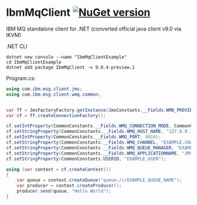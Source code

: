 # IbmMqClient  [![NuGet version](https://badge.fury.io/nu/IbmMqClient.svg)](http://badge.fury.io/nu/IbmMqClient)
IBM MQ standalone client for .NET (converted official java client v9.0 via IKVM)


.NET CLI
```cli
dotnet new console --name "IbmMqClientExample"
cd IbmMqClientExample
dotnet add package IbmMqClient -v 9.0.4-preview.1
```

Program.cs:
```C#
using com.ibm.msg.client.jms;
using com.ibm.msg.client.wmq.common;


var ff = JmsFactoryFactory.getInstance(JmsConstants.__Fields.WMQ_PROVIDER);
var cf = ff.createConnectionFactory();

cf.setIntProperty(CommonConstants.__Fields.WMQ_CONNECTION_MODE, CommonConstants.__Fields.WMQ_CM_CLIENT);
cf.setStringProperty(CommonConstants.__Fields.WMQ_HOST_NAME, "127.0.0.1");
cf.setIntProperty(CommonConstants.__Fields.WMQ_PORT, 8010);
cf.setStringProperty(CommonConstants.__Fields.WMQ_CHANNEL, "EXAMPLE.CHANNEL.ONE");
cf.setStringProperty(CommonConstants.__Fields.WMQ_QUEUE_MANAGER, "EXAMPLE_QUEUE_MANAGER");
cf.setStringProperty(CommonConstants.__Fields.WMQ_APPLICATIONNAME, "JMS EXAMPLE");
cf.setStringProperty(CommonConstants.USERID, "EXAMPLE_USER");

using (var context = cf.createContext())
{
    var queue = context.createQueue("queue:///EXAMPLE_QUEUE_NAME");
    var producer = context.createProducer();
    producer.send(queue, "Hello World");
}
```
